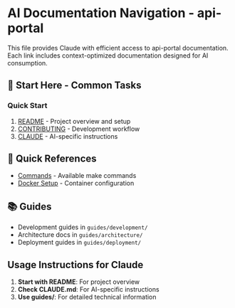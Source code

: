 # AI Documentation Navigation - api-portal

This file provides Claude with efficient access to api-portal documentation. Each link includes context-optimized documentation designed for AI consumption.

## 🎯 Start Here - Common Tasks

### Quick Start
1. [README](./README.md) - Project overview and setup
2. [CONTRIBUTING](./CONTRIBUTING.md) - Development workflow
3. [CLAUDE](./CLAUDE.md) - AI-specific instructions

## 🚀 Quick References
- [Commands](./Makefile) - Available make commands
- [Docker Setup](./DOCKER.md) - Container configuration

## 📚 Guides
- Development guides in `guides/development/`
- Architecture docs in `guides/architecture/`
- Deployment guides in `guides/deployment/`

## Usage Instructions for Claude

1. **Start with README**: For project overview
2. **Check CLAUDE.md**: For AI-specific instructions
3. **Use guides/**: For detailed technical information
